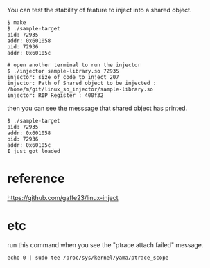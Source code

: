 

You can test the stability of feature to inject into a shared object.

```
$ make
$ ./sample-target
pid: 72935
addr: 0x601058
pid: 72936
addr: 0x60105c
```

```
# open another terminal to run the injector
$ ./injector sample-library.so 72935
injector: size of code to inject 207
injector: Path of Shared object to be injected : /home/m/git/linux_so_injector/sample-library.so
injector: RIP Register : 400f32
```

then you can see the messsage that shared object has printed.
```
$ ./sample-target
pid: 72935
addr: 0x601058
pid: 72936
addr: 0x60105c
I just got loaded
```

# reference
https://github.com/gaffe23/linux-inject


# etc
run this command when you see the "ptrace attach failed" message.
```
echo 0 | sudo tee /proc/sys/kernel/yama/ptrace_scope
```
